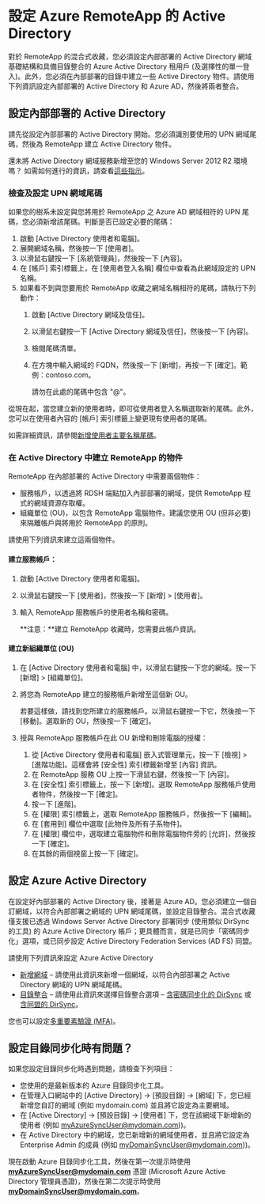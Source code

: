 
<properties 
    pageTitle="設定 Azure RemoteApp 的 Active Directory" 
    description="了解如何設定 Active Directory 以使用 Azure RemoteApp。" 
    services="remoteapp" 
    solutions="" documentationCenter="" 
    authors="lizap" 
    manager="mbaldwin" />

<tags 
    ms.service="remoteapp" 
    ms.workload="compute" 
    ms.tgt_pltfrm="na" 
    ms.devlang="na" 
    ms.topic="article" 
    ms.date="04/28/2015" 
    ms.author="elizapo" />



# 設定 Azure RemoteApp 的 Active Directory


對於 RemoteApp 的混合式收藏，您必須設定內部部署的 Active Directory 網域基礎結構和具備目錄整合的 Azure Active Directory 租用戶 (及選擇性的單一登入)。此外，您必須在內部部署的目錄中建立一些 Active Directory 物件。請使用下列資訊設定內部部署的 Active Directory 和 Azure AD，然後將兩者整合。

## 設定內部部署的 Active Directory
請先從設定內部部署的 Active Directory 開始。您必須識別要使用的 UPN 網域尾碼，然後為 RemoteApp 建立 Active Directory 物件。

還未將 Active Directory 網域服務新增至您的 Windows Server 2012 R2 環境嗎？ 如需如何進行的資訊，請查看[這些指示](https://technet.microsoft.com/library/cc731053.aspx)。
### 檢查及設定 UPN 網域尾碼
如果您的樹系未設定與您將用於 RemoteApp 之 Azure AD 網域相符的 UPN 尾碼，您必須新增該尾碼。判斷是否已設定必要的尾碼：


1. 啟動 [Active Directory 使用者和電腦]。
2.	展開網域名稱，然後按一下 [使用者]。
3.	以滑鼠右鍵按一下 [系統管理員]，然後按一下 [內容]。
4.	在 [帳戶] 索引標籤上，在 [使用者登入名稱] 欄位中查看為此網域設定的 UPN 名稱。
5.	如果看不到與您要用於 RemoteApp 收藏之網域名稱相符的尾碼，請執行下列動作：
	1.	啟動 [Active Directory 網域及信任]。
	2.	以滑鼠右鍵按一下 [Active Directory 網域及信任]，然後按一下 [內容]。
	3.	檢閱尾碼清單。
	4.	在方塊中輸入網域的 FQDN，然後按一下 [新增]，再按一下 [確定]。範例：contoso.com。 

		請勿在此處的尾碼中包含 "@"。

從現在起，當您建立新的使用者時，即可從使用者登入名稱選取新的尾碼。此外，您可以在使用者內容的 [帳戶] 索引標籤上變更現有使用者的尾碼。

如需詳細資訊，請參閱[新增使用者主要名稱尾碼](http://technet.microsoft.com/library/cc772007.aspx)。

### 在 Active Directory 中建立 RemoteApp 的物件
RemoteApp 在內部部署的 Active Directory 中需要兩個物件：


- 服務帳戶，以透過將 RDSH 端點加入內部部署的網域，提供 RemoteApp 程式的網域資源存取權。
- 組織單位 (OU)，以包含 RemoteApp 電腦物件。建議您使用 OU (但非必要) 來隔離帳戶與將用於 RemoteApp 的原則。

請使用下列資訊來建立這兩個物件。

#### 建立服務帳戶：


1. 啟動 [Active Directory 使用者和電腦]。
2.	以滑鼠右鍵按一下 [使用者]，然後按一下 [新增] > [使用者]。
3.	輸入 RemoteApp 服務帳戶的使用者名稱和密碼。

	**注意：**建立 RemoteApp 收藏時，您需要此帳戶資訊。

#### 建立新組織單位 (OU)


1. 在 [Active Directory 使用者和電腦] 中，以滑鼠右鍵按一下您的網域。按一下 [新增] > [組織單位]。
2. 將您為 RemoteApp 建立的服務帳戶新增至這個新 OU。

	若要這樣做，請找到您所建立的服務帳戶。以滑鼠右鍵按一下它，然後按一下 [移動]。選取新的 OU，然後按一下 [確定]。


1. 授與 RemoteApp 服務帳戶在此 OU 新增和刪除電腦的授權：
	1. 從 [Active Directory 使用者和電腦] 嵌入式管理單元，按一下 [檢視] > [進階功能]。這樣會將 [安全性] 索引標籤新增至 [內容] 資訊。
	2. 在 RemoteApp 服務 OU 上按一下滑鼠右鍵，然後按一下 [內容]。
	3. 在 [安全性] 索引標籤上，按一下 [新增]。選取 RemoteApp 服務帳戶使用者物件，然後按一下 [確定]。
	4. 按一下 [進階]。
	5. 在 [權限] 索引標籤上，選取 RemoteApp 服務帳戶，然後按一下 [編輯]。
	6. 在 [套用到] 欄位中選取 [此物件及所有子系物件]。
	7. 在 [權限] 欄位中，選取建立電腦物件和刪除電腦物件旁的 [允許]，然後按一下 [確定]。 
	8. 在其餘的兩個視窗上按一下 [確定]。


## 設定 Azure Active Directory
在設定好內部部署的 Active Directory 後，接著是 Azure AD。您必須建立一個自訂網域，以符合內部部署之網域的 UPN 網域尾碼，並設定目錄整合。混合式收藏僅支援已透過 Windows Server Active Directory 部署同步 (使用類似 DirSync 的工具) 的 Azure Active Directory 帳戶；更具體而言，就是已同步「密碼同步化」選項，或已同步設定 Active Directory Federation Services (AD FS) 同盟。

請使用下列資訊來設定 Azure Active Directory


- [新增網域](http://technet.microsoft.com/library/hh969247.aspx) – 請使用此資訊來新增一個網域，以符合內部部署之 Active Directory 網域的 UPN 網域尾碼。
- [目錄整合](http://technet.microsoft.com/library/jj573653.aspx) – 請使用此資訊來選擇目錄整合選項 – [含密碼同步化的 DirSync](http://technet.microsoft.com/library/dn441214.aspx) 或[含同盟的 DirSync](http://technet.microsoft.com/library/dn441213.aspx)。

您也可以設定[多重要素驗證 (MFA)](http://technet.microsoft.com/library/dn249466.aspx)。

## 設定目錄同步化時有問題？

如果您設定目錄同步化時遇到問題，請檢查下列項目：

- 您使用的是最新版本的 Azure 目錄同步化工具。 
-	在管理入口網站中的 [Active Directory] -> [預設目錄] -> [網域] 下，您已經新增您自訂的網域 (例如 mydomain.com) 並且將它設定為主要網域。
-	在 [Active Directory] -> [預設目錄] -> [使用者] 下，您在該網域下新增新的使用者 (例如 myAzureSyncUser@mydomain.com))。
-	在 Active Directory 中的網域，您已新增新的網域使用者，並且將它設定為 Enterprise Admin 的成員 (例如 myDomainSyncUser@mydomain.com))。

現在啟動 Azure 目錄同步化工具，然後在第一次提示時使用 **myAzureSyncUser@mydomain.com** 憑證 (Microsoft Azure Active Directory 管理員憑證)，然後在第二次提示時使用 **myDomainSyncUser@mydomain.com**。
 

<!---HONumber=62-->